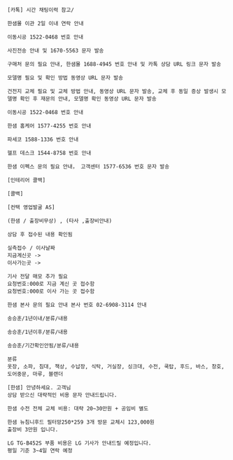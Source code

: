 ```
[카톡] 시간 채팅이력 참고/
```
```
한샘몰 이관 2일 이내 연락 안내
```
```
이동시공 1522-0468 번호 안내
```
```
사진전송 안내 및 1670-5563 문자 발송
```
```
구매처 문의 필요 안내, 한샘몰 1688-4945 번호 안내 및 카톡 상담 URL 링크 문자 발송
```
```
모델명 필요 및 확인 방법 동영상 URL 문자 발송
```
```
건전지 교체 필요 및 교체 방법 안내, 동영상 URL 문자 발송, 교체 후 동일 증상 발생시 모델명 확인 후 재문의 안내, 모델명 확인 동영상 URL 문자 발송
```

```
이동시공 1522-0468 번호 안내
```
```
한샘 홈케어 1577-4255 번호 안내
```
```
파세코 1588-1336 번호 안내
```
```
헬프 데스크 1544-8758 번호 안내
```
```
한샘 이펙스 문의 필요 안내， 고객센터 1577-6536 번호 문자 발송
```

```
[인테리어 콜백] 
```
```
[콜백]
```

```
[컨택 영업발굴 AS]
```
```
(한샘 / 출장비무상) , (타사 ,출장비안내)
```

```
상담 후 접수된 내용 확인됨
```

```
실측접수 / 이사날짜
지금계신곳 -> 
이사가는곳 -> 

기사 전달 매모 추가 필요
요청번호:000로 지금 계신 곳 접수함
요청번호:000로 이사 가는 곳 접수함
```

```
한샘 본사 문의 필요 안내 본사 번호 02-6908-3114 안내
```

```
송승훈/1년이내/분류/내용
```

```
송승훈/1년이후/분류/내용
```

```
송승훈/기간확인안됨/분류/내용
```

```
분류
옷장, 소파, 침대, 책상, 수납장, 식탁, 거실장, 싱크대, 수전, 쿡탑, 후드, 바스, 창호, 도어중문, 마루, 블랜더
```

```
[한샘] 안녕하세요. 고객님
상담 받으신 대략적인 비용 문자 안내드립니다. 
```

```
한샘 수전 전체 교체 비용: 대략 20~30만원 + 공임비 별도 
```

```
한샘 뉴침니후드 필터망250*259 3개 방문 교체시 123,000원 
출장비 3만원 입니다.
```

```
LG TG-B452S 부품 비용은 LG 기사가 안내드릴 예정입니다.
평일 기준 3~4일 연락 예정
```